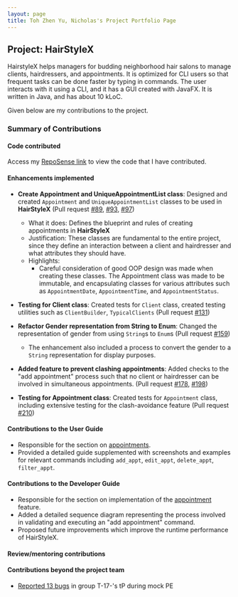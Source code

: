 ```yaml
---
layout: page
title: Toh Zhen Yu, Nicholas's Project Portfolio Page
---
```


## Project: HairStyleX

HairstyleX helps managers for budding neighborhood hair salons to manage clients, hairdressers, and appointments. It is optimized for CLI users so that frequent tasks can be done faster by typing in commands. The user interacts with it using a CLI, and it has a GUI created with JavaFX. It is written in Java, and has about 10 kLoC.

Given below are my contributions to the project.

### Summary of Contributions

#### Code contributed

Access my [RepoSense link](https://nus-cs2103-ay2021s1.github.io/tp-dashboard/#breakdown=true&search=nicktohzyu) to view the code that I have contributed.

#### Enhancements implemented
* **Create Appointment and UniqueAppointmentList class**: Designed and created `Appointment` and `UniqueAppointmentList` classes to be used in **HairStyleX** (Pull request [\#89](https://github.com/AY2021S1-CS2103T-T15-1/tp/pull/89), [\#93](https://github.com/AY2021S1-CS2103T-T15-1/tp/pull/93), [\#97](https://github.com/AY2021S1-CS2103T-T15-1/tp/pull/97))
    * What it does: Defines the blueprint and rules of creating appointments in **HairStyleX**
    * Justification: These classes are fundamental to the entire project, since they define an interaction between a client and hairdresser and what attributes they should have.
    * Highlights:
        * Careful consideration of good OOP design was made when creating these classes. The Appointment class was made to be immutable, and encapsulating classes for various attributes such as `AppointmentDate`, `AppointmentTime`, and `AppointmentStatus`.

* **Testing for Client class**: Created tests for `Client` class, created testing utilities such as `ClientBuilder`, `TypicalClients` (Pull request [\#131](https://github.com/AY2021S1-CS2103T-T15-1/tp/pull/131))

* **Refactor Gender representation from String to Enum**: Changed the representation of gender from using `String`s to `Enum`s (Pull request [\#159](https://github.com/AY2021S1-CS2103T-T15-1/tp/pull/159))
    * The enhancement also included a process to convert the gender to a `String` representation for display purposes.

* **Added feature to prevent clashing appointments**: Added checks to the "add appointment" process such that no client or hairdresser can be involved in simultaneous appointments. (Pull request [\#178](https://github.com/AY2021S1-CS2103T-T15-1/tp/pull/178), [\#198](https://github.com/AY2021S1-CS2103T-T15-1/tp/pull/198))

* **Testing for Appointment class**: Created tests for `Appointment` class, including extensive testing for the clash-avoidance feature (Pull request [\#210](https://github.com/AY2021S1-CS2103T-T15-1/tp/pull/210))

#### Contributions to the User Guide
* Responsible for the section on [appointments](https://ay2021s1-cs2103t-t15-1.github.io/tp/UserGuide.html#44-appointment-management). 
* Provided a detailed guide supplemented with screenshots and examples for relevant commands including `add_appt`, `edit_appt`, `delete_appt`, `filter_appt`.

#### Contributions to the Developer Guide
* Responsible for the section on implementation of the [appointment](https://ay2021s1-cs2103t-t15-1.github.io/tp/DeveloperGuide.html#appointment-feature) feature. 
* Added a detailed sequence diagram representing the process involved in validating and executing an "add appointment" command.
* Proposed future improvements which improve the runtime performance of HairStyleX.

#### Review/mentoring contributions


#### Contributions beyond the project team

* [Reported 13 bugs](https://github.com/iamjamestan/ped/issues) in group T-17-'s tP during mock PE
